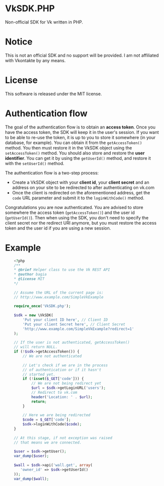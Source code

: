 VkSDK.PHP
=========

Non-official SDK for Vk written in PHP.

Notice
=====

This is not an official SDK and no support will be provided.
I am not affiliated with Vkontakte by any means.

License
=====
This software is released under the MIT license.

Authentication flow
=====
The goal of the authentication flow is to obtain an **access token**. Once you have the access token, the SDK will keep it in the user's session. If you want to be able to re-use the token, it is up to you to store it somewhere (in your database, for example). You can obtain it from the ``getAccessToken()`` method. You then must restore it in the VkSDK object using the ``setAccessToken()`` method. You should also store and restore the **user identifier**. You can get it by using the ``getUserId()`` method, and restore it with the ``setUserId()`` method.

The authentication flow is a two-step process:
- Create a VkSDK object with your **client id**, your **client secret** and an address on your site to be redirected to after authenticating on vk.com
- Once the client is redirected on the aforementioned address, get the ``code`` URL parameter and submit it to the ``loginWithCode()`` method.

Congratulations you are now authenticated. You are advised to store somewhere the access token (``getAccessToken()``) and the user id (``getUserId()``). Then when using the SDK, you don't need to specify the client secret nor the redirect URI anymore, but you must restore the access token and the user id if you are using a new session.

Example
=====
```php
    <?php
    /**
    * @brief Helper class to use the Vk REST API
    * @author bagia
    * @license MIT
    */
    
    // Assume the URL of the current page is:
    // http://www.example.com/SimpleVkExample
    
    require_once('VkSDK.php');
    
    $sdk = new \VkSDK(
        'Put your client ID here', // Client ID
        'Put your client Secret here', // Client Secret
        'http://www.example.com/SimpleVkExample?redirect=1'
    );
    
    // If the user is not authenticated, getAccessToken()
    // will return NULL.
    if (!$sdk->getAccessToken()) {
        // We are not authenticated
    
        // Let's check if we are in the process
        // of authentication or if it hasn't
        // started yet.
        if (!isset($_GET['code'])) {
            // We are not being redirect yet
            $url = $sdk->getLoginURL('users');
            // Redirect to vk.com
            header('Location: ' . $url);
            return;
        }
    
        // Here we are being redirected
        $code = $_GET['code'];
        $sdk->loginWithCode($code);
    }
    
    // At this stage, if not exception was raised
    // that means we are connected.
    
    $user = $sdk->getUser();
    var_dump($user);
    
    $wall = $sdk->api('wall.get', array(
       'owner_id' => $sdk->getUserId()
    ));
    var_dump($wall);
```
